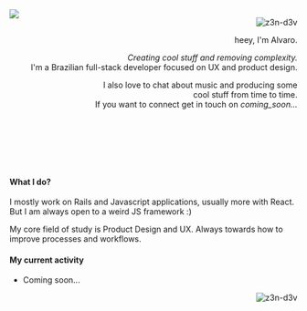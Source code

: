 <img align="left" src="https://media2.giphy.com/media/v1.Y2lkPTc5MGI3NjExYWRuZW5na2wzNjZoNGEzMTd3enhvNGYwOWF4bDl0ajBwMmdqanJxciZlcD12MV9pbnRlcm5hbF9naWZfYnlfaWQmY3Q9Zw/2FMZ918Q5JX8Y/giphy.webp" />

<p align="right">
  <img src="https://komarev.com/ghpvc/?username=z3n-dev&color=73EC8B&style=for-the-badge" alt="z3n-d3v" />
</p>

<p align="right">heey, I'm Alvaro.</p>
<p align="right"><i>Creating cool stuff and removing complexity.</i> </br> I'm a Brazilian full-stack developer focused on UX and product design. </p>
<p align="right">I also love to chat about music and producing some </br> cool stuff from time to time. </br> If you want to connect get in touch on <i>coming_soon...</i></p>

<br />
<br />
<br />
<br />
<br />

<h4 align="left">What I do?</h4>
<p>I mostly work on Rails and Javascript applications, usually more with React. But I am always open to a weird JS framework :)</p>
<p>My core field of study is Product Design and UX. Always towards how to improve processes and workflows.</p>

<h4>My current activity</h4>
<ul>
  <li>Coming soon...</li>
</ul>

<p><img align="right" src="https://github-readme-streak-stats.herokuapp.com/?user=z3n-d3v&" alt="z3n-d3v" /></p>


